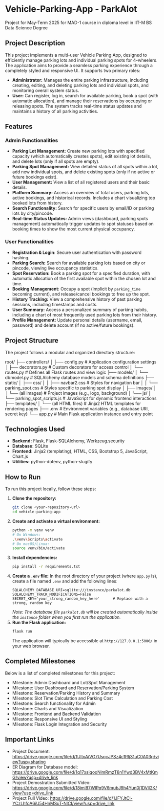 # Vehicle-Parking-App - ParkAlot
Project for May-Term 2025 for MAD-1 course in diploma level in IIT-M BS Data Science Degree


## Project Description

This project implements a multi-user Vehicle Parking App, designed to efficiently manage parking lots and individual parking spots for 4-wheelers. The application aims to provide a seamless parking experience through a completely styled and responsive UI. It supports two primary roles:

* **Administrator:** Manages the entire parking infrastructure, including creating, editing, and deleting parking lots and individual spots, and monitoring overall system status.
* **User:** Can register, log in, search for available parking, book a spot (with automatic allocation), and manage their reservations by occupying or releasing spots. The system tracks real-time status updates and maintains a history of all parking activities.

## Features

### Admin Functionalities

* **Parking Lot Management:** Create new parking lots with specified capacity (which automatically creates spots), edit existing lot details, and delete lots (only if all spots are empty).
* **Parking Spot Management:** View detailed status of all spots within a lot, add new individual spots, and delete existing spots (only if no active or future bookings exist).
* **User Management:** View a list of all registered users and their basic details.
* **Platform Summary:** Access an overview of total users, parking lots, active bookings, and historical records. Includes a chart visualizing top booked lots from history.
* **Search Functionality:** Search for specific users by email/ID or parking lots by city/pincode.
* **Real-time Status Updates:** Admin views (dashboard, parking spots management) automatically trigger updates to spot statuses based on booking times to show the most current physical occupancy.

### User Functionalities

* **Registration & Login:** Secure user authentication with password hashing.
* **Parking Search:** Search for available parking lots based on city or pincode, viewing live occupancy statistics.
* **Spot Reservation:** Book a parking spot for a specified duration, with automatic allocation of the first available spot within the chosen lot and time.
* **Booking Management:** Occupy a spot (implicit by `parking_time` becoming current), and release/cancel bookings to free up the spot.
* **History Tracking:** View a comprehensive history of past parking sessions, including timestamps and costs.
* **User Summary:** Access a personalized summary of parking habits, including a chart of most frequently used parking lots from their history.
* **Profile Management:** Update personal details (username, email, password) and delete account (if no active/future bookings).

## Project Structure

The project follows a modular and organized directory structure:

root/
├── controllers/
│   ├── config.py                               # Application configuration settings
│   ├── decorators.py                           # Custom decorators for access control
│   └── routes.py                               # Defines all Flask routes and view logic
├── models/
│   └── dbmodel.py                              # SQLAlchemy database models and schema definitions
├── static/
│   ├── css/
│   │   ├── navbar2.css                         # Styles for navigation bar
│   │   └── parking_spot.css                    # Styles specific to parking spot display
│   ├── images/
│   │   └── (all images)                        # Project images (e.g., logo, background)
│   └── js/
│       └── parking_spot_scripts.js             # JavaScript for dynamic frontend interactions
├── templates/
│   └── (all HTML files)                        # Jinja2 HTML templates for rendering pages
├── .env                                        # Environment variables (e.g., database URI, secret key)
└── app.py                                      # Main Flask application instance and entry point


## Technologies Used

* **Backend:** Flask, Flask-SQLAlchemy, Werkzeug.security
* **Database:** SQLite
* **Frontend:** Jinja2 (templating), HTML, CSS, Bootstrap 5, JavaScript, Chart.js
* **Utilities:** python-dotenv, python-slugify

## How to Run

To run this project locally, follow these steps:

1.  **Clone the repository:**
    ```bash
    git clone <your-repository-url>
    cd vehicle-parking-app
    ```
2.  **Create and activate a virtual environment:**
    ```bash
    python -m venv venv
    # On Windows:
    .\venv\Scripts\activate
    # On macOS/Linux:
    source venv/bin/activate
    ```
3.  **Install dependencies:**
    ```bash
    pip install -r requirements.txt
    ```
4.  **Create a `.env` file:** In the root directory of your project (where `app.py` is), create a file named `.env` and add the following lines:
    ```env
    SQLALCHEMY_DATABASE_URI=sqlite:///instance/parkalot.db
    SQLALCHEMY_TRACK_MODIFICATIONS=False
    SECRET_KEY='your_strong_random_key_here'      # Replace with a strong, random key
    ```
    *Note: The database file `parkalot.db` will be created automatically inside the `instance` folder when you first run the application.*
5.  **Run the Flask application:**
    ```bash
    flask run
    ```
    The application will typically be accessible at `http://127.0.0.1:5000/` in your web browser.

## Completed Milestones

Below is a list of completed milestones for this project:

* Milestone: Admin Dashboard and Lot/Spot Management
* Milestone: User Dashboard and Reservation/Parking System
* Milestone: Reservation/Parking History and Summary
* Milestone: Slot Time Calculation and Parking Cost
* Milestone: Search functionality for Admin
* Milestone: Charts and Visualization
* Milestone: Frontend and Backend Validation
* Milestone: Responsive UI and Styling
* Milestone: Flask Login Integration and Security

## Important Links

* Project Document: https://drive.google.com/file/d/1UltoAiVG7UsqcJPSz4c1RIj31uC0A03q/view?usp=sharing
* ER Diagram for Database model: https://drive.google.com/file/d/1q17xsiqooNimRmzT8n1Ywd3BV4xMtKmG/view?usp=drive_link
* Project Demostration Submitted Video: https://drive.google.com/file/d/18jml87WlPq9V6mubJ9h4Yun0j1DVll2K/view?usp=drive_link
* Project Full Video: https://drive.google.com/file/d/1JFYJtCl-YCzLhfoA6iU54HnMSuT-NlCI/view?usp=drive_link
